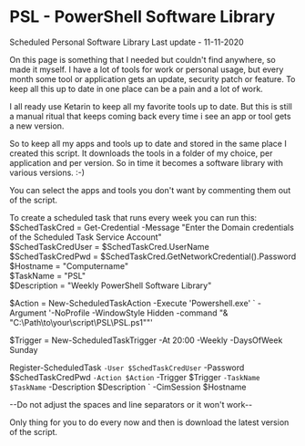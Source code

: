 # PSL - PowerShell Software Library
Scheduled Personal Software Library
Last update - 11-11-2020

On this page is something that I needed but couldn't find anywhere, so made it myself.
I have a lot of tools for work or personal usage, but every month some tool or application gets an update, security patch or feature.
To keep all this up to date in one place can be a pain and a lot of work.

I all ready use Ketarin to keep all my favorite tools up to date.
But this is still a manual ritual that keeps coming back every time i see an app or tool gets a new version.

So to keep all my apps and tools up to date and stored in the same place I created this script.
It downloads the tools in a folder of my choice, per application and per version.
So in time it becomes a software library with various versions. :-)

You can select the apps and tools you don't want by commenting them out of the script.


To create a scheduled task that runs every week you can run this:
$SchedTaskCred = Get-Credential -Message "Enter the Domain credentials of the Scheduled Task Service Account"            
$SchedTaskCredUser = $SchedTaskCred.UserName            
$SchedTaskCredPwd = $SchedTaskCred.GetNetworkCredential().Password            
$Hostname = "Computername"            
$TaskName = "PSL"            
$Description = "Weekly PowerShell Software Library"            
             
$Action = New-ScheduledTaskAction -Execute 'Powershell.exe' `
-Argument '-NoProfile -WindowStyle Hidden -command "& "C:\Path\to\your\script\PSL\PSL.ps1""'            
             
$Trigger = New-ScheduledTaskTrigger -At 20:00 -Weekly -DaysOfWeek Sunday            
             
Register-ScheduledTask `
-User $SchedTaskCredUser `
-Password $SchedTaskCredPwd  `
-Action $Action `
-Trigger $Trigger `
-TaskName $TaskName `
-Description $Description `
-CimSession $Hostname

--Do not adjust the spaces and line separators or it won't work--

Only thing for you to do every now and then is download the latest version of the script.
